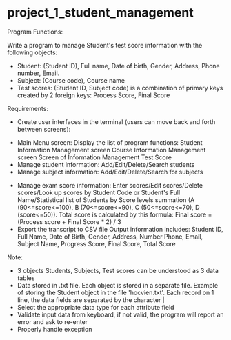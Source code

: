 # project_1_student_management

Program Functions: 

Write a program to manage Student's test score information with the following objects:
+ Student: (Student ID), Full name, Date of birth, Gender, Address, Phone number,
Email.
+ Subject: (Course code), Course name
+ Test scores: (Student ID, Subject code) is a combination of primary keys created by 2 foreign keys: Process Score, Final Score

Requirements: 

+ Create user interfaces in the terminal (users can move back and forth between screens):
- Main Menu screen: Display the list of program functions: 
Student Information Management screen
Course Information Management screen
Screen of Information Management Test Score
- Manage student information: Add/Edit/Delete/Search students
- Manage subject information: Add/Edit/Delete/Search for subjects

+ Manage exam score information: Enter scores/Edit scores/Delete scores/Look up scores by Student Code or Student's Full Name/Statistical list of Students by Score levels summation (A (90<=score<=100), B (70<=score<=90), C (50<=score<=70), D (score<=50)). Total score is calculated by this formula: Final score = (Process score + Final Score * 2) / 3
+ Export the transcript to CSV file
Output information includes: Student ID, Full Name, Date of Birth, Gender, Address, Number
Phone, Email, Subject Name, Progress Score, Final Score, Total Score

Note:
+ 3 objects Students, Subjects, Test scores can be understood as 3 data tables 
+ Data stored in .txt file. Each object is stored in a separate file. Example of storing the Student object in the file 'hocvien.txt'. Each record
on 1 line, the data fields are separated by the character |
+ Select the appropriate data type for each attribute field
+ Validate input data from keyboard, if not valid, the program will report an error and ask to re-enter
+ Properly handle exception
